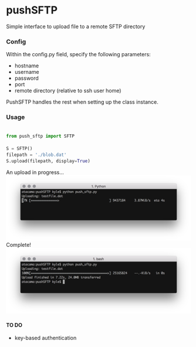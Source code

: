# pushSFTP
Simple interface to upload file to a remote SFTP directory

### Config
Within the config.py field, specify the following parameters:
  - hostname
  - username
  - password
  - port
  - remote directory (relative to ssh user home)

PushSFTP handles the rest when setting up the class instance.

### Usage
```python

from push_sftp import SFTP

S = SFTP()
filepath = './blob.dat'
S.upload(filepath, display=True)

```
An upload in progress...
![Running](https://github.com/kafitz/pushSFTP/blob/master/media/part1.png)
Complete!
![Complete](https://github.com/kafitz/pushSFTP/blob/master/media/part2.png)


#### TO DO
 - key-based authentication
